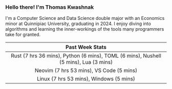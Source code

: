 
### Hello there! I'm Thomas Kwashnak

I'm a Computer Science and Data Science double major with an Economics
minor at Quinnipiac University, graduating in 2024.
I enjoy diving into algorithms and learning the inner-workings of the tools
many programmers take for granted.

| Past Week Stats |
| :---: |
| Rust (7 hrs 36 mins), Python (6 mins), TOML (6 mins), Nushell (5 mins), Lua (3 mins) |
| Neovim (7 hrs 53 mins), VS Code (5 mins) |
| Linux (7 hrs 53 mins), Windows (5 mins) |

